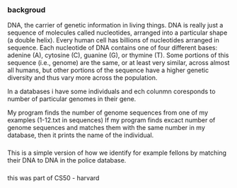 ### backgroud

DNA, the carrier of genetic information in living things.
DNA is really just a sequence of molecules called nucleotides, arranged into a particular shape (a double helix).
Every human cell has billions of nucleotides arranged in sequence. Each nucleotide of DNA contains one of four 
different bases: adenine (A), cytosine (C), guanine (G), or thymine (T).
Some portions of this sequence (i.e., genome) are the same, or at least very similar, across almost all humans,
but other portions of the sequence have a higher genetic diversity and thus vary more across the population.

In a databases i have some individuals and ech colunmn coresponds to number of particular genomes in their gene.

My program finds the number of genome sequences from one of my examples (1-12.txt in sequences)
If my program finds excact number of genome sequences and matches them with the same
number in my database, then it prints the name of the individual.


###
This is a simple version of how we identify for example fellons by matching their DNA
to DNA in the police database.
###



this was part of CS50 - harvard
